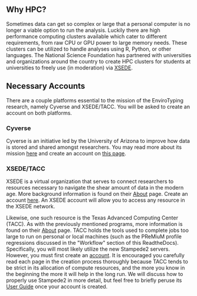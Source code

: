 ## Why HPC?

Sometimes data can get so complex or large that a personal computer is no longer a viable option to run the analysis. Luckily there are high performance computing clusters available which cater to different requirements, from raw CPU or GPU power to large memory needs. These clusters can be utilized to handle analyses using R, Python, or other languages. The National Science Foundation has partnered with universities and organizations around the country to create HPC clusters for students at universities to freely use (in moderation) via [XSEDE](https://www.xsede.org).

## Necessary Accounts

There are a couple platforms essential to the mission of the EnviroTyping research, namely Cyverse and XSEDE/TACC. You will be asked to create an account on both platforms.

### Cyverse

Cyverse is an initiative led by the University of Arizona to improve how data is stored and shared amongst researchers. You may read more about its mission [here](http://www.cyverse.org/about) and create an account on [this page](https://user.cyverse.org/register).

### XSEDE/TACC

XSEDE is a virtual organization that serves to connect researchers to resources necessary to navigate the shear amount of data in the modern age. More background information is found on their [About](https://www.xsede.org/about/what-we-do) page. Create an account [here](https://portal.xsede.org/?p_p_id=58&p_p_lifecycle=0&p_p_state=maximized&p_p_mode=view&saveLastPath=0&_58_struts_action=%2Flogin%2Fcreate_account). An XSEDE account will allow you to access any resource in the XSEDE network.

Likewise, one such resource is the Texas Advanced Computing Center (TACC). As with the previously mentioned programs, more information is found on their [About](https://www.tacc.utexas.edu/about/overview) page. TACC holds the tools used to complete jobs too large to run on personal or local machines (such as the PReMiuM profile regressions discussed in the "Workflow" section of this ReadtheDocs). Specifically, you will most likely utilize the new Stampede2 servers. However, you must first create an
[account](https://portal.tacc.utexas.edu/account-request?p_p_id=createaccount_WAR_createaccountportlet&p_p_lifecycle=1&p_p_state=normal&p_p_mode=view&p_p_col_id=column-1&p_p_col_count=1&_createaccount_WAR_createaccountportlet_action=continue). It is encouraged you carefully read each page in the creation process thoroughly because TACC tends to be strict in its allocation of compute resources, and the more you know in the beginning the more it will help in the long run. We will discuss how to properly use Stampede2 in more detail, but feel free to briefly peruse its [User Guide](https://portal.tacc.utexas.edu/user-guides/stampede2) once your account is created.

